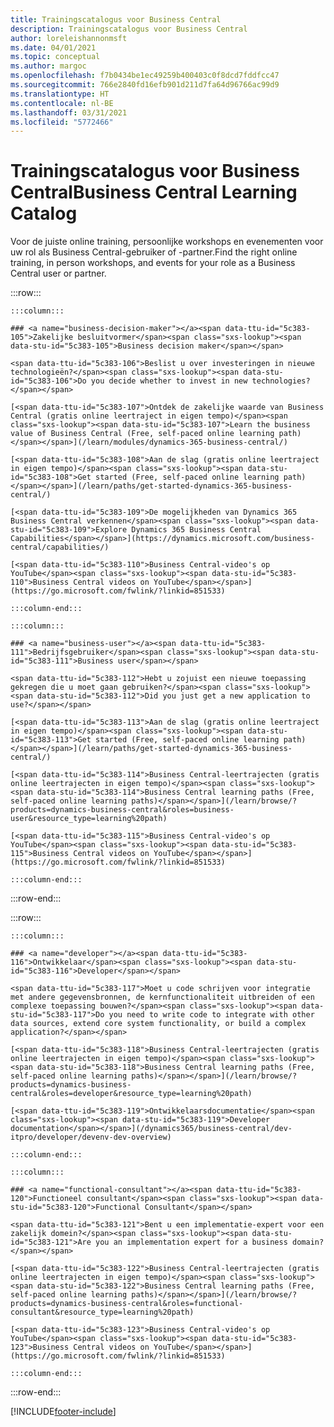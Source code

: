 ```yaml
---
title: Trainingscatalogus voor Business Central
description: Trainingscatalogus voor Business Central
author: loreleishannonmsft
ms.date: 04/01/2021
ms.topic: conceptual
ms.author: margoc
ms.openlocfilehash: f7b0434be1ec49259b400403c0f8dcd7fddfcc47
ms.sourcegitcommit: 766e2840fd16efb901d211d7fa64d96766ac99d9
ms.translationtype: HT
ms.contentlocale: nl-BE
ms.lasthandoff: 03/31/2021
ms.locfileid: "5772466"
---
```

# <a name="business-central-learning-catalog"></a><span data-ttu-id="5c383-103">Trainingscatalogus voor Business Central</span><span class="sxs-lookup"><span data-stu-id="5c383-103">Business Central Learning Catalog</span></span>

<span data-ttu-id="5c383-104">Voor de juiste online training, persoonlijke workshops en evenementen voor uw rol als Business Central-gebruiker of -partner.</span><span class="sxs-lookup"><span data-stu-id="5c383-104">Find the right online training, in person workshops, and events for your role as a Business Central user or partner.</span></span>

:::row:::

    :::column:::

    ### <a name="business-decision-maker"></a><span data-ttu-id="5c383-105">Zakelijke besluitvormer</span><span class="sxs-lookup"><span data-stu-id="5c383-105">Business decision maker</span></span>

    <span data-ttu-id="5c383-106">Beslist u over investeringen in nieuwe technologieën?</span><span class="sxs-lookup"><span data-stu-id="5c383-106">Do you decide whether to invest in new technologies?</span></span> 

    [<span data-ttu-id="5c383-107">Ontdek de zakelijke waarde van Business Central (gratis online leertraject in eigen tempo)</span><span class="sxs-lookup"><span data-stu-id="5c383-107">Learn the business value of Business Central (Free, self-paced online learning path)</span></span>](/learn/modules/dynamics-365-business-central/)

    [<span data-ttu-id="5c383-108">Aan de slag (gratis online leertraject in eigen tempo)</span><span class="sxs-lookup"><span data-stu-id="5c383-108">Get started (Free, self-paced online learning path)</span></span>](/learn/paths/get-started-dynamics-365-business-central/)

    [<span data-ttu-id="5c383-109">De mogelijkheden van Dynamics 365 Business Central verkennen</span><span class="sxs-lookup"><span data-stu-id="5c383-109">Explore Dynamics 365 Business Central Capabilities</span></span>](https://dynamics.microsoft.com/business-central/capabilities/)

    [<span data-ttu-id="5c383-110">Business Central-video's op YouTube</span><span class="sxs-lookup"><span data-stu-id="5c383-110">Business Central videos on YouTube</span></span>](https://go.microsoft.com/fwlink/?linkid=851533)

    :::column-end:::

    :::column:::

    ### <a name="business-user"></a><span data-ttu-id="5c383-111">Bedrijfsgebruiker</span><span class="sxs-lookup"><span data-stu-id="5c383-111">Business user</span></span>

    <span data-ttu-id="5c383-112">Hebt u zojuist een nieuwe toepassing gekregen die u moet gaan gebruiken?</span><span class="sxs-lookup"><span data-stu-id="5c383-112">Did you just get a new application to use?</span></span> 

    [<span data-ttu-id="5c383-113">Aan de slag (gratis online leertraject in eigen tempo)</span><span class="sxs-lookup"><span data-stu-id="5c383-113">Get started (Free, self-paced online learning path)</span></span>](/learn/paths/get-started-dynamics-365-business-central/)

    [<span data-ttu-id="5c383-114">Business Central-leertrajecten (gratis online leertrajecten in eigen tempo)</span><span class="sxs-lookup"><span data-stu-id="5c383-114">Business Central learning paths (Free, self-paced online learning paths)</span></span>](/learn/browse/?products=dynamics-business-central&roles=business-user&resource_type=learning%20path)

    [<span data-ttu-id="5c383-115">Business Central-video's op YouTube</span><span class="sxs-lookup"><span data-stu-id="5c383-115">Business Central videos on YouTube</span></span>](https://go.microsoft.com/fwlink/?linkid=851533)

    :::column-end:::

:::row-end:::

:::row:::

    :::column:::

    ### <a name="developer"></a><span data-ttu-id="5c383-116">Ontwikkelaar</span><span class="sxs-lookup"><span data-stu-id="5c383-116">Developer</span></span>

    <span data-ttu-id="5c383-117">Moet u code schrijven voor integratie met andere gegevensbronnen, de kernfunctionaliteit uitbreiden of een complexe toepassing bouwen?</span><span class="sxs-lookup"><span data-stu-id="5c383-117">Do you need to write code to integrate with other data sources, extend core system functionality, or build a complex application?</span></span>

    [<span data-ttu-id="5c383-118">Business Central-leertrajecten (gratis online leertrajecten in eigen tempo)</span><span class="sxs-lookup"><span data-stu-id="5c383-118">Business Central learning paths (Free, self-paced online learning paths)</span></span>](/learn/browse/?products=dynamics-business-central&roles=developer&resource_type=learning%20path)

    [<span data-ttu-id="5c383-119">Ontwikkelaarsdocumentatie</span><span class="sxs-lookup"><span data-stu-id="5c383-119">Developer documentation</span></span>](/dynamics365/business-central/dev-itpro/developer/devenv-dev-overview)

    :::column-end:::

    :::column:::

    ### <a name="functional-consultant"></a><span data-ttu-id="5c383-120">Functioneel consultant</span><span class="sxs-lookup"><span data-stu-id="5c383-120">Functional Consultant</span></span>
    
    <span data-ttu-id="5c383-121">Bent u een implementatie-expert voor een zakelijk domein?</span><span class="sxs-lookup"><span data-stu-id="5c383-121">Are you an implementation expert for a business domain?</span></span> 

    [<span data-ttu-id="5c383-122">Business Central-leertrajecten (gratis online leertrajecten in eigen tempo)</span><span class="sxs-lookup"><span data-stu-id="5c383-122">Business Central learning paths (Free, self-paced online learning paths)</span></span>](/learn/browse/?products=dynamics-business-central&roles=functional-consultant&resource_type=learning%20path)

    [<span data-ttu-id="5c383-123">Business Central-video's op YouTube</span><span class="sxs-lookup"><span data-stu-id="5c383-123">Business Central videos on YouTube</span></span>](https://go.microsoft.com/fwlink/?linkid=851533)

    :::column-end:::

:::row-end:::


[!INCLUDE[footer-include](../includes/footer-banner.md)]